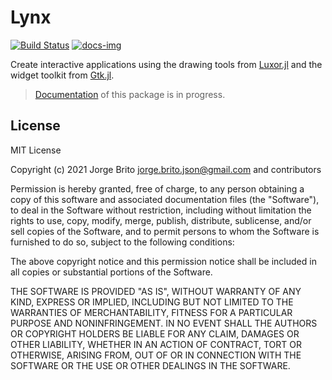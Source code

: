# Lynx

[![Build Status][build-img]][build-url]
[![docs-img]][docs-url]

Create interactive applications using the drawing tools from 
[Luxor.jl](https://github.com/JuliaGraphics/Luxor.jl) and the widget 
toolkit from [Gtk.jl](https://github.com/JuliaGraphics/Gtk.jl).

> [Documentation][docs-url] of this package is in progress.

## License

MIT License

Copyright (c) 2021 Jorge Brito <jorge.brito.json@gmail.com> and contributors

Permission is hereby granted, free of charge, to any person obtaining a copy
of this software and associated documentation files (the "Software"), to deal
in the Software without restriction, including without limitation the rights
to use, copy, modify, merge, publish, distribute, sublicense, and/or sell
copies of the Software, and to permit persons to whom the Software is
furnished to do so, subject to the following conditions:

The above copyright notice and this permission notice shall be included in all
copies or substantial portions of the Software.

THE SOFTWARE IS PROVIDED "AS IS", WITHOUT WARRANTY OF ANY KIND, EXPRESS OR
IMPLIED, INCLUDING BUT NOT LIMITED TO THE WARRANTIES OF MERCHANTABILITY,
FITNESS FOR A PARTICULAR PURPOSE AND NONINFRINGEMENT. IN NO EVENT SHALL THE
AUTHORS OR COPYRIGHT HOLDERS BE LIABLE FOR ANY CLAIM, DAMAGES OR OTHER
LIABILITY, WHETHER IN AN ACTION OF CONTRACT, TORT OR OTHERWISE, ARISING FROM,
OUT OF OR IN CONNECTION WITH THE SOFTWARE OR THE USE OR OTHER DEALINGS IN THE
SOFTWARE.


[docs-img]: https://img.shields.io/badge/docs-dev-blue.svg
[docs-url]: https://jorge-brito.github.io/Lynx.jl/dev/
[build-img]: https://github.com/jorge-brito/Lynx.jl/workflows/CI/badge.svg
[build-url]: https://github.com/jorge-brito/Lynx.jl/actions